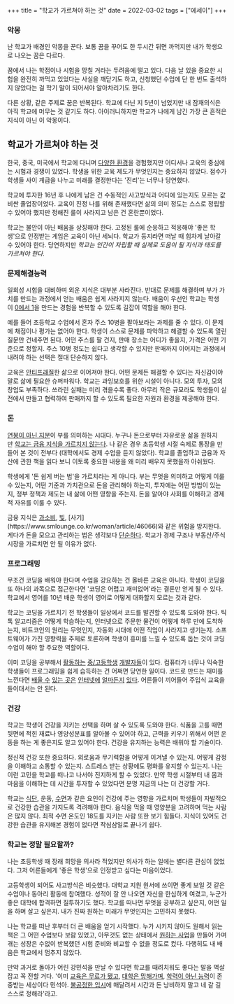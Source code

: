 +++
title = "학교가 가르쳐야 하는 것"
date = 2022-03-02
tags = ["에세이"]
+++

### 악몽

난 학교가 배경인 악몽을 꾼다. 보통 꿈을 꾸어도 한 두시간 뒤면 까먹지만 내가 학생으로 나오는 꿈은 다르다.

꿈에서 나는 학점이나 시험을 망칠 거라는 두려움에 떨고 있다. 다음 날 있을 중요한 시험을 완전히 까먹고 있었다는 사실을 깨닫기도 하고, 신청했던 수업에 단 한 번도 출석하지 않았다는 걸 학기 말이 되어서야 알아차리기도 한다.

다른 상황, 같은 주제로 꿈은 반복된다. 학교에 다닌 지 5년이 넘었지만 내 잠재의식은 아직 학교에 머무는 것 같기도 하다. 아이러니하지만 학교가 나에게 남긴 가장 큰 흔적은 지식이 아닌 이 악몽이다.

## 학교가 가르쳐야 하는 것

한국, 중국, 미국에서 학교에 다니며 [다양한 환경](https://kangminsuk.com/ko/blog/abroad/)을 경험했지만 어디서나 교육의 중심에는 시험과 경쟁이 있었다. 학생을 위한 교육 제도가 무엇인지는 중요하지 않았다. 점수가 학생들 사이 계급을 나누고 미래를 결정한다는 '진리'는 너무나 당연했다.

학교에 투자한 16년 후 나에게 남은 건 수동적인 사고방식과 어디에 있는지도 모르는 값비싼 졸업장이었다. 교육이 진정 나를 위해 존재했다면 삶의 의미 정도는 스스로 정립할 수 있어야 했지만 정해진 룰이 사라지고 남은 건 혼란뿐이었다.

학교는 불안이 아닌 배움을 상징해야 한다. 고정된 룰에 순응하고 적응해야 '좋은 학생'으로 인정받는 게임은 교육이 아닌 세뇌다. 학교가 둥지라면 떠날 때 힘차게 날아갈 수 있어야 한다. 당연하지만 _학교는 인간이 자립할 때 실제로 도움이 될 지식과 태도를 가르쳐야 한다._

### 문제해결능력

일회성 시험을 대비하며 외운 지식은 대부분 사라진다. 반대로 문제를 해결하며 부가 가치를 만드는 과정에서 얻는 배움은 쉽게 사라지지 않는다. 배움이 우선인 학교는 학생이 [0에서 1](https://www.aladin.co.kr/shop/wproduct.aspx?ItemId=49085695)을 만드는 경험을 반복할 수 있도록 길잡이 역할을 해야 한다.

예를 들어 초등학교 수업에서 혼자 주스 10병을 팔아보라는 과제를 줄 수 있다. 이 문제에 채점이나 평가는 없어야 한다. 학생이 스스로 문제를 파악하고 해결할 수 있도록 열린 질문만 건네주면 된다. 어떤 주스를 팔 건지, 판매 장소는 어디가 좋을지, 가격은 어떤 기준으로 정할지. 주스 10병 정도는 쉽다고 생각할 수 있지만 판매까지 이어지는 과정에서 내려야 하는 선택은 절대 단순하지 않다.

교육은 [안티프래질](https://kangminsuk.com/ko/blog/antifragile/)한 삶으로 이어져야 한다. 어떤 문제든 해결할 수 있다는 자신감이야말로 삶에 필요한 슈퍼파워다. 학교는 과잉보호를 위한 시설이 아니다. 모의 투자, 모의 창업도 부족하다. 쓰라린 실패는 미리 겪을수록 좋다. 아무리 작은 규모라도 학생들이 실전에서 만들고 협력하여 판매까지 할 수 있도록 필요한 자원과 환경을 제공해야 한다.

### 돈

[연봉이 아닌 지분](https://twitter.com/naval/status/1002103670400417792)이 부를 의미하는 시대다. 누구나 돈으로부터 자유로운 삶을 원하지만 [학교는 금융 지식을 가르치지 않는다](https://biz.chosun.com/site/data/html_dir/2020/03/09/2020030901655.html). 나 같은 경우 초등학생 시절 숙제로 통장을 만들어 본 것이 전부다 (대학에서도 경제 수업을 듣지 않았다). 학교를 졸업하고 금융과 자산에 관한 책을 읽다 보니 이토록 중요한 내용을 왜 미리 배우지 못했을까 아쉬웠다.

학생에게 '돈 쉽게 버는 법'을 가르치라는 게 아니다. 부는 무엇을 의미하고 어떻게 이룰 수 있는지, 어떤 기준과 가치관으로 돈을 관리해야 하는지, 투자에는 어떤 방법이 있는지, 정부 정책과 제도는 내 삶에 어떤 영향을 주는지. 돈을 알아야 사회를 이해하고 경제적 자유를 이룰 수 있다.

금융 지식은 [과소비](https://news.mt.co.kr/mtview.php?no=2020092808374919948), [빚](http://www.ohmynews.com/NWS_Web/View/at_pg.aspx?CNTN_CD=A0002557435#:\~:text=%ED%8A%B9%ED%9E%88%20%EC%B2%AD%EC%86%8C%EB%85%84%20%EA%B0%84%EC%9D%98%20%EA%B3%A0%EA%B8%88%EB%A6%AC%20%EC%82%AC%EC%B1%84%20%EA%B1%B0%EB%9E%98%EA%B9%8C%EC%A7%80%20%EC%9D%B4%EB%A4%84%EC%A7%80%EA%B3%A0%20%EC%9E%88%EC%96%B4,%ED%95%9C%20%EB%8B%AC%20%EC%82%AC%EC%9D%B4%20%EC%9D%B4%EC%9E%90%EA%B0%80%20%EB%B6%99%EC%96%B4%20470%EB%A7%8C%20%EC%9B%90%EC%9D%84%20%EB%84%98%EA%B2%A8%EB%B2%84%EB%A0%B8%EB%8B%A4.), [사기](https://www.smlounge.co.kr/woman/article/46066)와 같은 위험을 방지한다. 게다가 돈을 모으고 관리하는 법은 생각보다 [단순하다](https://kangminsuk.com/ko/blog/morgan-housel/). 학교가 경제 구조나 부동산/주식 시장을 가르치면 안 될 이유가 없다.

### 프로그래밍

무조건 코딩을 배워야 한다며 수업을 강요하는 건 올바른 교육은 아니다. 학생이 코딩을 또 하나의 과목으로 접근한다면 '코딩은 어렵고 재미없어'라는 결론만 얻게 될 수 있다. 학교에서 영어를 10년 배운 학생이 영어로 어떻게 대화할지 모르는 것과 같다.

학교는 코딩을 가르치기 전 학생들이 일상에서 코드를 발견할 수 있도록 도와야 한다. 틱톡 알고리즘은 어떻게 학습하는지, 인터넷으로 주문한 물건이 어떻게 하루 만에 도착하는지, 비트코인의 원리는 무엇인지, 자동화 시대에 어떤 직업이 사라지고 생기는지. 소프트웨어가 가진 영향력을 주제로 토론하며 학생이 흥미를 느낄 수 있도록 돕는 것이 코딩 수업이 해야 할 주요한 역할이다.

이미 코딩을 공부해서 [활동하는](https://isamin.kr/) [중/고등학생](https://coderlab.netlify.app/) [개발자들](https://twitter.com/_aliaabbas/status/1494168182679949314)이 있다. 컴퓨터가 너무나 익숙한 학생들이 프로그래밍을 쉽게 습득하는 건 어쩌면 당연한 일이다. 코드로 만드는 재미를 느낀다면 [배울 수](https://opentutorials.org/course/1) [있는 곳은](https://www.freecodecamp.org/) [인터넷에](https://www.bloomtech.com/) [얼마든지](https://www.codecademy.com/) [있다](https://ko.khanacademy.org/computing/computer-programming). 어른들이 끼어들어 주입식 교육을 들이대서는 안 된다.

### 건강

학교는 학생이 건강을 지키는 선택을 하며 살 수 있도록 도와야 한다. 식품을 고를 때면 뒷면에 적힌 재료나 영양성분표를 알아볼 수 있어야 하고, 근력을 키우기 위해서 어떤 운동을 하는 게 좋은지도 알고 있어야 한다. 건강을 유지하는 능력은 배워야 할 기술이다.

정신적 건강 또한 중요하다. 외로움과 무기력함을 어떻게 이겨낼 수 있는지. 어떻게 감정을 이해하고 소통할 수 있는지. 스트레스 받는 상황에도 평화를 유지할 수 있는지. 나는 이런 고민을 학교를 떠나고 나서야 진지하게 할 수 있었다. 만약 학생 시절부터 내 몸과 마음을 이해하는 데 시간을 투자할 수 있었다면 분명 지금의 나는 더 건강할 거다.

학교는 [식단](https://www.amazon.com/Good-Calories-Bad-Gary-Taubes-ebook/dp/B000UZNSC2/ref=sr_1_1?keywords=good+calories+bad+calories&qid=1646189474&sr=8-1), 운동, [수면](https://www.amazon.com/gp/product/B06ZZ1YGJ5/ref=dbs_a_def_rwt_hsch_vapi_tkin_p1_i0)과 같은 요인이 건강에 주는 영향을 가르치며 학생들이 자발적으로 건강한 습관을 가지도록 격려해야 한다. 음식을 먹을 때 영양분을 고려하며 먹는 사람은 많지 않다. 최적 수면 온도인 18도를 지키는 사람 또한 보기 힘들다. 지식이 있어도 건강한 습관을 유지해본 경험이 없다면 작심삼일로 끝나기 쉽다.

### 학교는 정말 필요할까?

나는 초등학생 때 장래 희망을 의사라 적었지만 의사가 하는 일에는 별다른 관심이 없었다. 그저 어른들에게 '좋은 학생'으로 인정받고 싶다는 마음이었다.

고등학생이 되어도 사고방식은 비슷했다. 대학교 지원 원서에 쓰이면 좋게 보일 것 같은 수업이나 동아리 활동에 참여했다. 성적이 잘 안 나오면 자신을 한심하게 여겼고, 누군가 좋은 대학에 합격하면 질투하기도 했다. 학교를 떠나면 무엇을 공부하고 싶은지, 어떤 일을 하며 살고 싶은지. 내가 진짜 원하는 미래가 무엇인지는 고민하지 못했다.

나는 학교를 떠난 후부터 더 큰 배움을 얻기 시작했다. 누가 시키지 않아도 원해서 읽는 책은 그 어떤 수업보다 보람 있었고, 아무것도 없는 상태에서 [원하는 사업](https://cheesylazy.com/)을 만들어 가며 겪는 성장은 수없이 반복했던 시험 준비와 비교할 수 없을 정도로 컸다. 다행히도 내 배움은 학교에서 멈추지 않았다.

만약 과거로 돌아가 어린 강민석을 만날 수 있다면 학교를 때려치워도 좋다는 말을 멱살 잡고 꼭 전할 거다. '이미 [교육은 무료가 됐고](https://twitter.com/NavalBot/status/1426634807421902852), [대학은 망해가며](https://www.youtube.com/watch?v=DPI2yaPBD-4), [학력이 아닌 능력](https://www.yna.co.kr/view/MYH20160329012100038?t=663)이 존중받는 세상이다 민석아. [불공정한 입시](https://qz.com/1713033/at-harvard-43-percent-of-white-students-are-legacies-or-athletes/)에 매달려서 시간과 돈 낭비하지 말고 네 갈 길 스스로 정해라'라고.